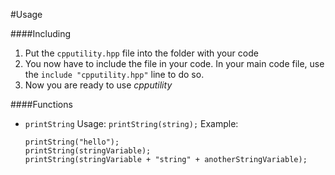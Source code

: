 #Usage

####Including
1. Put the `cpputility.hpp` file into the folder with your code
2. You now have to include the file in your code. In your main code file, use the `include "cpputility.hpp"` line to do so.
3. Now you are ready to use *cpputility*

####Functions
- `printString`
    Usage: `printString(string);`
    Example:
    ```
    printString("hello");
    printString(stringVariable);
    printString(stringVariable + "string" + anotherStringVariable);
    ```